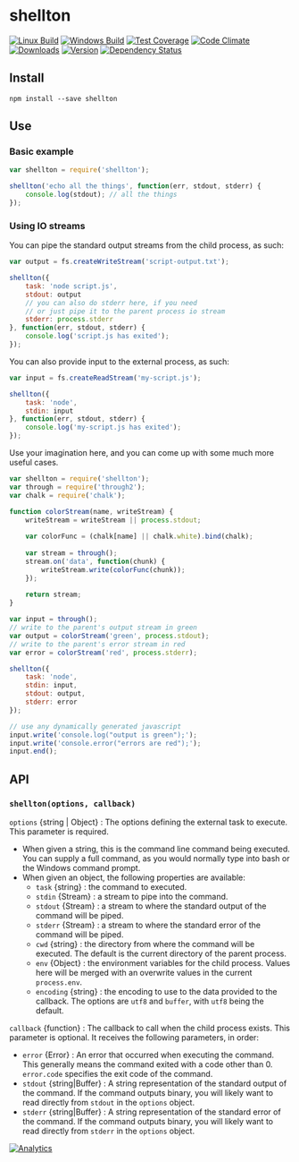 # shellton

[![Linux Build][1]][2]
[![Windows Build][12]][13]
[![Test Coverage][3]][4]
[![Code Climate][5]][6]
[![Downloads][7]][8]
[![Version][9]][8]
[![Dependency Status][10]][11]

[1]: https://travis-ci.org/catdad/shellton.svg?branch=master
[2]: https://travis-ci.org/catdad/shellton

[3]: https://codeclimate.com/github/catdad/shellton/badges/coverage.svg
[4]: https://codeclimate.com/github/catdad/shellton/coverage

[5]: https://codeclimate.com/github/catdad/shellton/badges/gpa.svg
[6]: https://codeclimate.com/github/catdad/shellton

[7]: https://img.shields.io/npm/dm/shellton.svg
[8]: https://www.npmjs.com/package/shellton
[9]: https://img.shields.io/npm/v/shellton.svg

[10]: https://david-dm.org/catdad/shellton.svg
[11]: https://david-dm.org/catdad/shellton

[12]: https://ci.appveyor.com/api/projects/status/github/catdad/shellton?branch=master&svg=true
[13]: https://ci.appveyor.com/project/catdad/shellton

## Install

    npm install --save shellton
    
## Use

### Basic example

```javascript
var shellton = require('shellton');

shellton('echo all the things', function(err, stdout, stderr) {
    console.log(stdout); // all the things
});
```

### Using IO streams

You can pipe the standard output streams from the child process, as such:

```javascript
var output = fs.createWriteStream('script-output.txt');

shellton({
    task: 'node script.js',
    stdout: output
    // you can also do stderr here, if you need
    // or just pipe it to the parent process io stream
    stderr: process.stderr
}, function(err, stdout, stderr) {
    console.log('script.js has exited');
});
```

You can also provide input to the external process, as such:

```javascript
var input = fs.createReadStream('my-script.js');

shellton({
    task: 'node',
    stdin: input
}, function(err, stdout, stderr) {
    console.log('my-script.js has exited');
});
```

Use your imagination here, and you can come up with some much more useful cases.

```javascript
var shellton = require('shellton');
var through = require('through2');
var chalk = require('chalk');

function colorStream(name, writeStream) {
    writeStream = writeStream || process.stdout;
    
    var colorFunc = (chalk[name] || chalk.white).bind(chalk);
    
    var stream = through();
    stream.on('data', function(chunk) {
        writeStream.write(colorFunc(chunk));
    });
    
    return stream;
}

var input = through();
// write to the parent's output stream in green
var output = colorStream('green', process.stdout);
// write to the parent's error stream in red
var error = colorStream('red', process.stderr);

shellton({
    task: 'node',
    stdin: input,
    stdout: output,
    stderr: error
});

// use any dynamically generated javascript
input.write('console.log("output is green");');
input.write('console.error("errors are red");');
input.end();
```

## API

### `shellton(options, callback)`

`options` {string | Object} : The options defining the external task to execute. This parameter is required.
- When given a string, this is the command line command being executed. You can supply a full command, as you would normally type into bash or the Windows command prompt.
- When given an object, the following properties are available:
  - `task` {string} : the command to executed.
  - `stdin` {Stream} : a stream to pipe into the command.
  - `stdout` {Stream} : a stream to where the standard output of the command will be piped.
  - `stderr` {Stream} : a stream to where the standard error of the command will be piped.
  - `cwd` {string} : the directory from where the command will be executed. The default is the current directory of the parent process.
  - `env` {Object} : the environment variables for the child process. Values here will be merged with an overwrite values in the current `process.env`.
  - `encoding` {string} : the encoding to use to the data provided to the callback. The options are `utf8` and `buffer`, with `utf8` being the default.
  
`callback` {function} : The callback to call when the child process exists. This parameter is optional. It receives the following parameters, in order:
- `error` {Error} : An error that occurred when executing the command. This generally means the command exited with a code other than 0. `error.code` specifies the exit code of the command.
- `stdout` {string|Buffer} : A string representation of the standard output of the command. If the command outputs binary, you will likely want to read directly from `stdout` in the `options` object.
- `stderr` {string|Buffer} : A string representation of the standard error of the command. If the command outputs binary, you will likely want to read directly from `stderr` in the `options` object.

[![Analytics](https://ga-beacon.appspot.com/UA-17159207-7/shellton/readme?flat)](https://github.com/igrigorik/ga-beacon)
